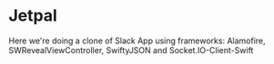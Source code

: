 # Jetpal
Here we're doing a clone of Slack App using frameworks: Alamofire, SWRevealViewController, 
SwiftyJSON and Socket.IO-Client-Swift

